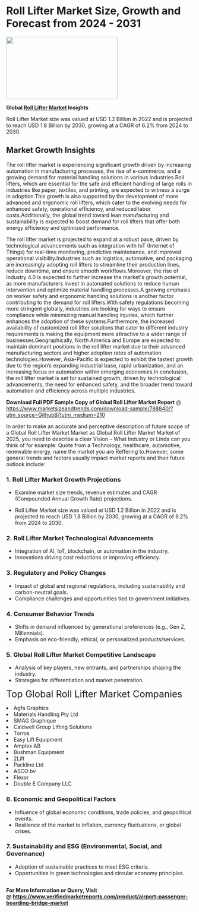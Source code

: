 <H1>Roll Lifter Market Size, Growth and Forecast from 2024 - 2031</H1><img class="aligncenter size-medium wp-image-584254" src="https://thirdeyenews.in/wp-content/uploads/2024/09/Global-Market-Research-300x168.jpeg" alt="" width="300" height="168" /><p><strong>Global&nbsp;<a href="https://www.marketsizeandtrends.com/download-sample/788840/?utm_source=Github8j?utm_medium=210">Roll Lifter Market</a> Insights</strong></p><p>Roll Lifter Market size was valued at USD 1.2 Billion in 2022 and is projected to reach USD 1.8 Billion by 2030, growing at a CAGR of 6.2% from 2024 to 2030.</p><p><h2>Market Growth Insights</h2> <p>The roll lifter market is experiencing significant growth driven by increasing automation in manufacturing processes, the rise of e-commerce, and a growing demand for material handling solutions in various industries.Roll lifters, which are essential for the safe and efficient handling of large rolls in industries like paper, textiles, and printing, are expected to witness a surge in adoption.This growth is also supported by the development of more advanced and ergonomic roll lifters, which cater to the evolving needs for enhanced safety, operational efficiency, and reduced labor costs.Additionally, the global trend toward lean manufacturing and sustainability is expected to boost demand for roll lifters that offer both energy efficiency and optimized performance.</p> <p>The roll lifter market is projected to expand at a robust pace, driven by technological advancements such as integration with IoT (Internet of Things) for real-time monitoring, predictive maintenance, and improved operational visibility.Industries such as logistics, automotive, and packaging are increasingly adopting roll lifters to streamline their production lines, reduce downtime, and ensure smooth workflows.Moreover, the rise of Industry 4.0 is expected to further increase the market's growth potential, as more manufacturers invest in automated solutions to reduce human intervention and optimize material handling processes.A growing emphasis on worker safety and ergonomic handling solutions is another factor contributing to the demand for roll lifters.With safety regulations becoming more stringent globally, industries are looking for ways to ensure compliance while minimizing manual handling injuries, which further enhances the adoption of these systems.Furthermore, the increased availability of customized roll lifter solutions that cater to different industry requirements is making the equipment more attractive to a wider range of businesses.Geographically, North America and Europe are expected to maintain dominant positions in the roll lifter market due to their advanced manufacturing sectors and higher adoption rates of automation technologies.However, Asia-Pacific is expected to exhibit the fastest growth due to the region’s expanding industrial base, rapid urbanization, and an increasing focus on automation within emerging economies.In conclusion, the roll lifter market is set for sustained growth, driven by technological advancements, the need for enhanced safety, and the broader trend toward automation and efficiency across multiple industries.</p> <p><span class=""><strong>Download Full PDF Sample Copy of Global Roll Lifter Market Report</strong> @ <a href="https://www.marketsizeandtrends.com/download-sample/788840/?utm_source=Github8j?utm_medium=210" target="_blank">https://www.marketsizeandtrends.com/download-sample/788840/?utm_source=Github8j?utm_medium=210</a></span></p><p>In order to make an accurate and perceptive description of future scope of a Global&nbsp;Roll Lifter Market Market as Global&nbsp;Roll Lifter Market Market of 2025, you need to describe a clear Vision &ndash; What Industry or Linda can you think of for example: Quote from a Technology, healthcare, automotive, renewable energy, name the market you are Reffering to.However, some general trends and factors usually impact market reports and their future outlook include:</p><h3>1.&nbsp;<strong>Roll Lifter Market Growth Projections</strong></h3><ul><li>Examine market size trends, revenue estimates and CAGR (Compounded Annual Growth Rate) projections.</li><li><p>Roll Lifter Market size was valued at USD 1.2 Billion in 2022 and is projected to reach USD 1.8 Billion by 2030, growing at a CAGR of 6.2% from 2024 to 2030.</p></li></ul><h3>2.&nbsp;<strong>Roll Lifter Market Technological Advancements</strong></h3><ul><li>Integration of AI, IoT, blockchain, or automation in the industry.</li><li>Innovations driving cost reductions or improving efficiency.</li></ul><h3>3.&nbsp;<strong>Regulatory and Policy Changes</strong></h3><ul><li>Impact of global and regional regulations, including sustainability and carbon-neutral goals.</li><li>Compliance challenges and opportunities tied to government initiatives.</li></ul><h3>4.&nbsp;<strong>Consumer Behavior Trends</strong></h3><ul><li>Shifts in demand influenced by generational preferences (e.g., Gen Z, Millennials).</li><li>Emphasis on eco-friendly, ethical, or personalized products/services.</li></ul><h3>5.&nbsp;<strong>Global Roll Lifter Market Competitive Landscape</strong></h3><ul><li>Analysis of key players, new entrants, and partnerships shaping the industry.</li><li>Strategies for differentiation and market penetration.</li></ul><p data-pm-slice="1 1 []"><span style="color: inherit; font-family: inherit; font-size: 25px;">Top Global Roll Lifter Market Companies</span></p><div class="" data-test-id=""><p><li>Agfa Graphics</li><li> Materials Handling Pty Ltd</li><li> SMAG Graphique</li><li> Caldwell Group Lifting Solutions</li><li> Torros</li><li> Easy Lift Equipment</li><li> Amplex AB</li><li> Bushman Equipment</li><li> 2Lift</li><li> Packline Ltd</li><li> ASCO bv</li><li> Flexor</li><li> Double E Company LLC</li></p></div><h3>6.&nbsp;<strong>Economic and Geopolitical Factors</strong></h3><ul><li>Influence of global economic conditions, trade policies, and geopolitical events.</li><li>Resilience of the market to inflation, currency fluctuations, or global crises.</li></ul><h3>7.&nbsp;<strong>Sustainability and ESG (Environmental, Social, and Governance)</strong></h3><ul><li>Adoption of sustainable practices to meet ESG criteria.</li><li>Opportunities in green technologies and circular economy principles.</li></ul><h2><strong style="font-size: 14px;">For More Information or Query, Visit @&nbsp;</strong><a style="background-color: #ffffff; font-size: 14px;" href="https://www.marketsizeandtrends.com/report/roll-lifter-market/" target="_blank">https://www.verifiedmarketreports.com/product/airport-passenger-boarding-bridge-market</a></h2>